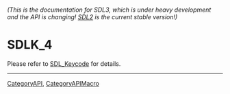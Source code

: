 ###### (This is the documentation for SDL3, which is under heavy development and the API is changing! [SDL2](https://wiki.libsdl.org/SDL2/) is the current stable version!)
# SDLK_4

Please refer to [SDL_Keycode](SDL_Keycode) for details.

----
[CategoryAPI](CategoryAPI), [CategoryAPIMacro](CategoryAPIMacro)

